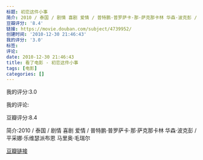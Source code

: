 ```yaml
---
标题: 初恋这件小事
简介: 2010 / 泰国 / 剧情 喜剧 爱情 / 普特鹏·普罗萨卡·那·萨克那卡林 华森·波克彭 / 平采娜·乐维瑟派布恩 马里奥·毛瑞尔
豆瓣评分: '8.4'
链接: https://movie.douban.com/subject/4739952/
创建时间: '2010-12-30 21:46:43'
我的评分: '3.0'
标签:
评论:
date: 2010-12-30 21:46:43
title: 看了电影 - 初恋这件小事
tags: [电影]
categories: []
---
```


我的评分:3.0

我的评论:

豆瓣评分:8.4

简介:2010 / 泰国 / 剧情 喜剧 爱情 / 普特鹏·普罗萨卡·那·萨克那卡林 华森·波克彭 / 平采娜·乐维瑟派布恩 马里奥·毛瑞尔

[豆瓣链接](https://movie.douban.com/subject/4739952/)

